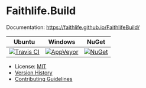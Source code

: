 # Faithlife.Build

Documentation: https://faithlife.github.io/FaithlifeBuild/

Ubuntu | Windows | NuGet
--- | --- | ---
[![Travis CI](https://img.shields.io/travis/Faithlife/FaithlifeBuild/master.svg)](https://travis-ci.org/Faithlife/FaithlifeBuild) | [![AppVeyor](https://img.shields.io/appveyor/ci/Faithlife/faithlifebuild/master.svg)](https://ci.appveyor.com/project/Faithlife/faithlifebuild) | [![NuGet](https://img.shields.io/nuget/v/Faithlife.Build.svg)](https://www.nuget.org/packages/Faithlife.Build)

* License: [MIT](LICENSE)
* [Version History](VersionHistory.md)
* [Contributing Guidelines](CONTRIBUTING.md)

